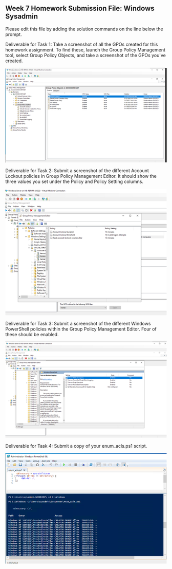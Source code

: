 ## Week 7 Homework Submission File: Windows Sysadmin

Please edit this file by adding the solution commands on the line below the prompt. 

Deliverable for Task 1: Take a screenshot of all the GPOs created for this homework assignment. To find these, launch the Group Policy Management tool, select Group Policy Objects, and take a screenshot of the GPOs you've created.

![Group_Policy](image/Group_Policy_Objects.png)


Deliverable for Task 2: Submit a screenshot of the different Account Lockout policies in Group Policy Management Editor. It should show the three values you set under the Policy and Policy Setting columns.


![Lockout_policy](image/Account_Lockout_Policies.png)



Deliverable for Task 3: Submit a screenshot of the different Windows PowerShell policies within the Group Policy Management Editor. Four of these should be enabled.

![Powershell_policies](image/Powershell_logging_Policy.png)




Deliverable for Task 4: Submit a copy of your enum_acls.ps1 script.

![Powershell_script](image/Windows_Powershell_script.png)




